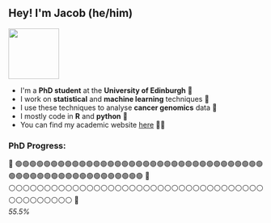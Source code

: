## Hey! I'm Jacob (he/him)
<img src="https://media.giphy.com/media/ssKazQuV7Vs2c/giphy.gif" width="100"/>

 * I'm a **PhD student** at the **University of Edinburgh** :scotland:
 * I work on **statistical** and **machine learning** techniques :abacus:
 * I use these techniques to analyse **cancer genomics** data :dna: 
 * I mostly code in **R** and **python** :snake: 
 * You can find my academic website <a href = "https://www.maths.ed.ac.uk/~s1505825/">here</a> :man_student:

### PhD Progress:
:checkered_flag: :green_circle::green_circle::green_circle::green_circle::green_circle::green_circle::green_circle::green_circle::green_circle::green_circle::green_circle::green_circle::green_circle::green_circle::green_circle::green_circle::green_circle::green_circle::green_circle::green_circle::green_circle::green_circle::green_circle::green_circle::green_circle::green_circle::green_circle::green_circle::green_circle::green_circle::green_circle::green_circle::green_circle::green_circle::green_circle::green_circle::green_circle::green_circle::green_circle::green_circle::green_circle::green_circle::green_circle::green_circle::green_circle::green_circle::green_circle::green_circle::green_circle::green_circle::green_circle::green_circle::green_circle::green_circle: :goat: :white_circle::white_circle::white_circle::white_circle::white_circle::white_circle::white_circle::white_circle::white_circle::white_circle::white_circle::white_circle::white_circle::white_circle::white_circle::white_circle::white_circle::white_circle::white_circle::white_circle::white_circle::white_circle::white_circle::white_circle::white_circle::white_circle::white_circle::white_circle::white_circle::white_circle::white_circle::white_circle::white_circle::white_circle::white_circle::white_circle::white_circle::white_circle::white_circle::white_circle::white_circle::white_circle::white_circle::white_circle::white_circle: :checkered_flag: <br> *55.5%*



<!--

- 🔭 I’m currently working on ...
- 🌱 I’m currently learning ...
- 👯 I’m looking to collaborate on ...
- 🤔 I’m looking for help with ...
- 💬 Ask me about ...
- 📫 How to reach me: ...
- 😄 Pronouns: ...
- ⚡ Fun fact: ...
-->
